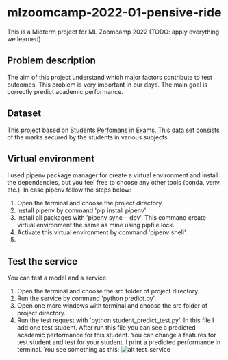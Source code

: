 # mlzoomcamp-2022-01-pensive-ride
This is a Midterm project for ML Zoomcamp 2022 (TODO: apply everything we learned)

## Problem description
The aim of this project understand which major factors contribute to test outcomes. This problem is very important in our days. The main goal is correctly predict academic performance. 


## Dataset
This project based on [Students Perfomans in Exams](https://www.kaggle.com/datasets/whenamancodes/students-performance-in-exams?resource=download). This data set consists of the marks secured by the students in various subjects.


## Virtual environment
I used pipenv package manager for create a virtual environment and install the dependencies, 
but you feel free to choose any other tools (conda, venv, etc.).
In case pipenv follow the steps below:
1. Open the terminal and choose the project directory.
2. Install pipenv by command 'pip install pipenv'
3. Install all packages with 'pipenv sync --dev'. This command create virtual environment 
the same as mine using pipfile.lock.
4. Activate this virtual environment by command 'pipenv shell'.
5. 
## Test the service
You can test a model and a service:
1. Open the terminal and choose the src folder of project directory.
2. Run the service by command 'python predict.py'.
3. Open one more windows with terminal and choose the src folder of project directory.
4. Run the test request with 'python student_predict_test.py'.
In this file I add one test student. After run this file you can see a predicted academic 
performance for this student.
You can change a features for test student and test for your student. I print a predicted 
performance in terminal.
You see something as this:
![alt test_service](https://github.com/TatyanaMardvilko/mlzoomcamp-2022-01-pensive-ride/tree/main/images/predict_test.png)